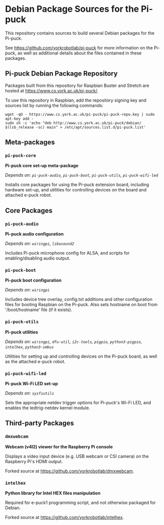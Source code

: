 # Debian Package Sources for the Pi-puck

This repository contains sources to build several Debian packages for the Pi-puck.

See https://github.com/yorkrobotlab/pi-puck for more information on the Pi-puck, as well as additional details about the files contained in these packages.


## Pi-puck Debian Package Repository

Packages built from this repository for Raspbian Buster and Stretch are hosted at https://www.cs.york.ac.uk/pi-puck/.

To use this repository in Raspbian, add the repository signing key and sources list by running the following commands:
```
wget -qO - https://www.cs.york.ac.uk/pi-puck/pi-puck-repo.key | sudo apt-key add -
sudo sh -c 'echo "deb http://www.cs.york.ac.uk/pi-puck/debian/ $(lsb_release -sc) main" > /etc/apt/sources.list.d/pi-puck.list'
```


## Meta-packages

### `pi-puck-core`

**Pi-puck core set-up meta-package**

_Depends on: `pi-puck-audio`, `pi-puck-boot`, `pi-puck-utils`, `pi-puck-wifi-led`_

Installs core packages for using the Pi-puck extension board, including hardware set-up, and utilities for controlling devices on the board and attached e-puck robot.


## Core Packages

### `pi-puck-audio`

**Pi-puck audio configuration**

_Depends on: `wiringpi`, `libasound2`_

Includes Pi-puck microphone config for ALSA, and scripts for enabling/disabling audio output.


### `pi-puck-boot`

**Pi-puck boot configuration**

_Depends on: `wiringpi`_

Includes device tree overlay, config.txt additions and other configuration files for booting Raspbian on the Pi-puck.
Also sets hostname on boot from '/boot/hostname' file (if it exists).


### `pi-puck-utils`

**Pi-puck utilities**

_Depends on: `wiringpi`, `dfu-util`, `i2c-tools`, `pigpio`, `python3-pigpio`, `intelhex`, `python3-smbus`_

Utilities for setting up and controlling devices on the Pi-puck board, as well as the attached e-puck robot.


### `pi-puck-wifi-led`

**Pi-puck Wi-Fi LED set-up**

_Depends on: `sysfsutils`_

Sets the appropriate netdev trigger options for Pi-puck's Wi-Fi LED, and enables the ledtrig-netdev kernel module.


## Third-party Packages

### `dmxwebcam`

**Webcam (v4l2) viewer for the Raspberry Pi console**

Displays a video input device (e.g. USB webcam or CSI camera) on the Raspberry Pi's HDMI output.

Forked source at https://github.com/yorkrobotlab/dmxwebcam.


### `intelhex`

**Python library for Intel HEX files manipulation**

Required for e-puck1 programming script, and not otherwise packaged for Debian.

Forked source at https://github.com/yorkrobotlab/intelhex.
